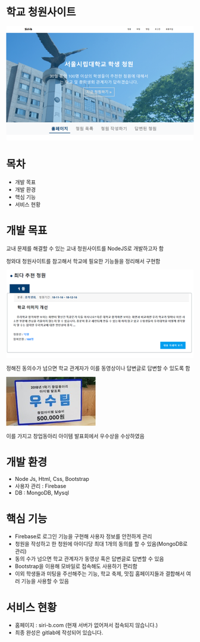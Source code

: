 # 학교 청원사이트

![홈화면](./image/홈화면.png)

# 목차
- 개발 목표
- 개발 환경
- 핵심 기능
- 서비스 현황

# 개발 목표
교내 문제를 해결할 수 있는 교내 청원사이트를 NodeJS로 개발하고자 함

청와대 청원사이트를 참고해서 학교에 필요한 기능들을 정리해서 구현함

![예시](./image/예시.png)

정해진 동의수가 넘으면 학교 관계자가 이를 동영상이나 답변글로 답변할 수 있도록 함

![상장](./image/상장.jpg)

이를 가지고 창업동아리 아이템 발표회에서 우수상을 수상하였음

# 개발 환경
- Node Js, Html, Css, Bootstrap
- 사용자 관리 : Firebase
- DB : MongoDB, Mysql

# 핵심 기능
- Firebase로 로그인 기능을 구현해 사용자 정보를 안전하게 관리
- 청원을 작성하고 한 청원에 아이디당 최대 1개의 동의를 할 수 있음(MongoDB로 관리)
- 동의 수가 넘으면 학교 관계자가 동영상 혹은 답변글로 답변할 수 있음
- Bootstrap을 이용해 모바일로 접속해도 사용하기 편리함
- 이외 학생들과 미팅을 주선해주는 기능, 학교 축제, 맛집 홈페이지들과 결합해서 여러 기능을 사용할 수 있음

# 서비스 현황
- 홈페이지 : siri-b.com (현재 서버가 없어져서 접속되지 않습니다.)
- 최종 완성은 gitlab에 작성되어 있습니다.
